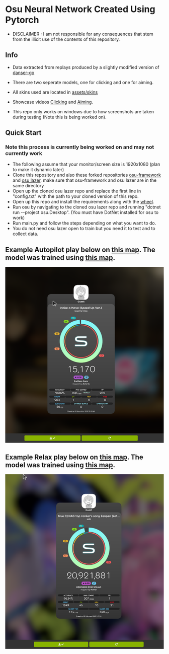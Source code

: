 # Osu Neural Network Created Using Pytorch

- DISCLAIMER : I am not responsible for any consequences that stem from the illicit use of the contents of this repository.

## Info

- Data extracted from replays produced by a slightly modified version of [danser-go](https://github.com/Wieku/danser-go)

- There are two seperate models, one for clicking and one for aiming.

- All skins used are located in [assets/skins](assets/skins)

- Showcase videos [Clicking](https://www.youtube.com/watch?v=ZgHyN98iR1M&t=5s) and [Aiming](https://www.youtube.com/watch?v=YEoSrtow8Qw).

- This repo only works on windows due to how screenshots are taken during testing (Note this is being worked on).

## Quick Start
### Note this process is currently being worked on and may not currently work
- The following assume that your monitor/screen size is 1920x1080 (plan to make it dynamic later)
- Clone this repository and also these forked repositories [osu-framework](https://github.com/TareHimself/osu-framework) and [osu lazer](https://github.com/TareHimself/osu-ml). make sure that osu-framework and osu lazer are in the same directory
- Open up the cloned osu lazer repo and replace the first line in "config.txt" with the path to your cloned version of this repo.
- Open up this repo and install the requirements along with the [wheel](assets/pywin32-228-cp39-cp39-win_amd64.whl).
- Run osu by navigating to the cloned osu lazer repo and running "dotnet run --project osu.Desktop". (You must have DotNet installed for osu to work)
- Run main.py and follow the steps depending on what you want to do.
- You do not need osu lazer open to train but you need it to test and to collect data.

## Example Autopilot play below on [this map](https://osu.ppy.sh/beatmapsets/765778#osu/1627148). The model was trained using [this map](https://osu.ppy.sh/beatmapsets/1721048#osu/3560542).

![goodplay](assets/good-play-autopilot.png)

## Example Relax play below on [this map](https://osu.ppy.sh/beatmapsets/1357624#osu/2809623). The model was trained using [this map](https://osu.ppy.sh/beatmapsets/1511778#osu/3287118).

![goodplay](assets/good-play-relax.png)
